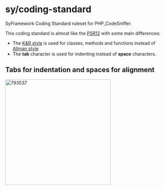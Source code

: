 # sy/coding-standard
SyFramework Coding Standard ruleset for PHP_CodeSniffer.

This coding standard is almost like the [PSR12](https://www.php-fig.org/psr/psr-12/) with some main differences:
- The [K&R style](https://en.wikipedia.org/wiki/Indentation_style#K&R_style) is used for classes, methods and functions instead of [Allman style](https://en.wikipedia.org/wiki/Indentation_style#Allman_style)
- The **tab** character is used for indenting instead of **space** characters.

## Tabs for indentation and spaces for alignment

<img width="332" alt="793537" src="https://user-images.githubusercontent.com/1608813/202404207-09884293-00bd-4061-8156-821ef0cf1113.png">

